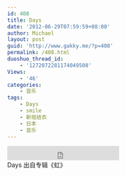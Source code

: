 ```yaml
---
id: 408
title: Days
date: '2012-06-29T07:59:59+08:00'
author: Michael
layout: post
guid: 'http://www.gakky.me/?p=408'
permalink: /408.html
duoshuo_thread_id:
    - '1272072281174049508'
Views:
    - '46'
categories:
    - 音乐
tags:
    - Days
    - smile
    - 新垣结衣
    - 日本
    - 音乐
---
```


<div class="audio_player"><iframe allowtransparency="true" frameborder="0" height="33" loading="lazy" scrolling="no" src="http://www.diandian.com/n/common/player?feedId=a765a030-c182-11e1-b8b5-782bcb32ff27" width="257"></iframe></div>Days 出自专辑《虹》